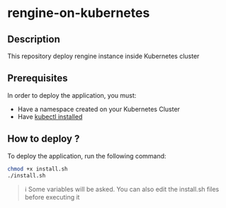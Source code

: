 # rengine-on-kubernetes

## Description

This repository deploy rengine instance inside Kubernetes cluster

## Prerequisites

In order to deploy the application, you must:

* Have a namespace created on your Kubernetes Cluster
* Have [kubectl installed](https://kubernetes.io/docs/tasks/tools/)

## How to deploy ?

To deploy the application, run the following command:

```sh
chmod +x install.sh
./install.sh
```

> :information_source: Some variables will be asked. You can also edit the install.sh files before executing it

